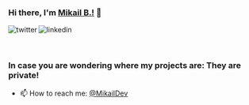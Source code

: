 

### Hi there, I'm [Mikail B.!](https://mikailb.eu) 👋

<p>
<a href="https://twitter.com/MikailDev">
   <img align="left" alt="twitter" src="https://img.shields.io/badge/Twitter-1DA1F2?style=for-the-badge&logo=twitter&logoColor=white" />
</a>&nbsp;&nbsp;

<a href="https://www.linkedin.com/in/mikailb">
   <img align="left" alt="linkedin" src="https://img.shields.io/badge/LinkedIn-0077B5?style=for-the-badge&logo=linkedin&logoColor=white" />
</a>
<p/>

<br/>
<p>

 ###  In case you are wondering where my projects are: **They are private!**
   
- 📫 How to reach me: [@MikailDev](https://twitter.com/MikailDev)

</p>
